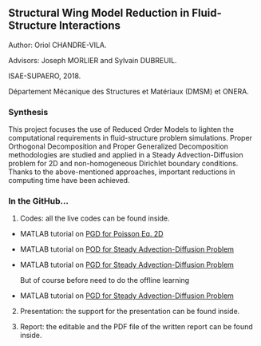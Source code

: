 ## Structural Wing Model Reduction in Fluid-Structure Interactions

Author: Oriol CHANDRE-VILA.

Advisors: Joseph MORLIER and Sylvain DUBREUIL. 

ISAE-SUPAERO, 2018. 

Département Mécanique des Structures et Matériaux (DMSM) et ONERA.

### Synthesis

This project focuses the use of Reduced Order Models to lighten the computational requirements in fluid-structure problem simulations. Proper Orthogonal Decomposition and Proper Generalized Decomposition methodologies are studied and applied in a Steady Advection-Diffusion problem for 2D and non-homogeneous Dirichlet boundary conditions. Thanks to the above-mentioned approaches, important reductions in computing time have been achieved.

### In the GitHub...

1. Codes: all the live codes can be found inside.

- MATLAB tutorial on [PGD for Poisson Eq. 2D](http://htmlpreview.github.io/?https://github.com/mid2SUPAERO/PIR_CHANDRE_ROM/blob/master/Codes/html_Poisson2D_PGD/main.html)
  
    
- MATLAB tutorial on [POD for Steady Advection-Diffusion Problem](http://htmlpreview.github.io/?https://github.com/mid2SUPAERO/PIR_CHANDRE_ROM/blob/master/Codes/html_AdvDiff_POD/AdvectionDiffusion.html)
    
    
- MATLAB tutorial on [PGD for Steady Advection-Diffusion Problem](http://htmlpreview.github.io/?https://github.com/mid2SUPAERO/PIR_CHANDRE_ROM/blob/master/Codes/html_AdvDiff_PGD_Online/Online.html) 
    
    But of course before need to do the offline learning
    
- MATLAB tutorial on [PGD for Steady Advection-Diffusion Problem](http://htmlpreview.github.io/?https://github.com/mid2SUPAERO/PIR_CHANDRE_ROM/blob/master/Codes/html_AdvDiff_PGD_Offline/Offline.html) 
    
2. Presentation: the support for the presentation can be found inside.

3. Report: the editable and the PDF file of the written report can be found inside.
